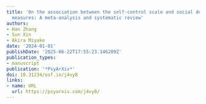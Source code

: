 ```yaml
---
title: 'On the association between the self-control scale and social desirability
  measures: A meta-analysis and systematic review'
authors:
- Han Zhang
- Sun Xin
- Akira Miyake
date: '2024-01-01'
publishDate: '2025-06-22T17:55:23.146209Z'
publication_types:
- manuscript
publication: '*PsyArXiv*'
doi: 10.31234/osf.io/j4vy8
links:
- name: URL
  url: https://psyarxiv.com/j4vy8/
---
```

